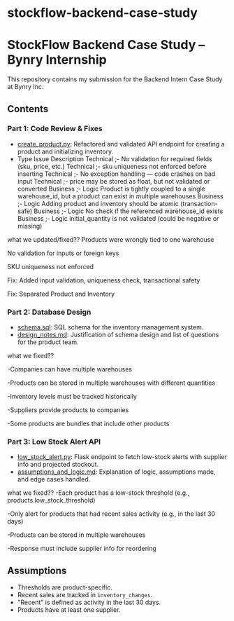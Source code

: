 # stockflow-backend-case-study
# StockFlow Backend Case Study – Bynry Internship

This repository contains my submission for the Backend Intern Case Study at Bynry Inc.

##  Contents




###  Part 1: Code Review & Fixes
- [create_product.py](./part1_code_review/corrected_create_product.py): Refactored and validated API endpoint for creating a product and initializing inventory.
- Type	Issue Description
 Technical	;- No validation for required fields (sku, price, etc.)
 Technical	;- sku uniqueness not enforced before inserting
 Technical	;- No exception handling — code crashes on bad input
 Technical	;- price may be stored as float, but not validated or converted
 Business ;- Logic	Product is tightly coupled to a single warehouse_id, but a product can exist in multiple warehouses
 Business ;- Logic	Adding product and inventory should be atomic (transaction-safe)
 Business ;- Logic	No check if the referenced warehouse_id exists
 Business ;- Logic	initial_quantity is not validated (could be negative or missing)

what we updated/fixed??
 Products were wrongly tied to one warehouse

 No validation for inputs or foreign keys

 SKU uniqueness not enforced

 Fix: Added input validation, uniqueness check, transactional safety

 Fix: Separated Product and Inventory 





###  Part 2: Database Design
- [schema.sql](./part2_database_design/schema.sql): SQL schema for the inventory management system.
- [design_notes.md](./part2_database_design/design_notes.md): Justification of schema design and list of questions for the product team.

what we fixed??

-Companies can have multiple warehouses

-Products can be stored in multiple warehouses with different quantities

-Inventory levels must be tracked historically

-Suppliers provide products to companies

-Some products are bundles that include other products



###  Part 3: Low Stock Alert API
- [low_stock_alert.py](./part3_low_stock_alert_api/low_stock_alert.py): Flask endpoint to fetch low-stock alerts with supplier info and projected stockout.
- [assumptions_and_logic.md](./part3_low_stock_alert_api/assumptions_and_logic.md): Explanation of logic, assumptions made, and edge cases handled.

what we fixed??
-Each product has a low-stock threshold (e.g., products.low_stock_threshold)

-Only alert for products that had recent sales activity (e.g., in the last 30 days)

-Products can be stored in multiple warehouses

-Response must include supplier info for reordering



##  Assumptions
- Thresholds are product-specific.
- Recent sales are tracked in `inventory_changes`.
- "Recent" is defined as activity in the last 30 days.
- Products have at least one supplier.


